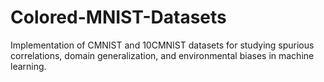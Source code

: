 # Colored-MNIST-Datasets
Implementation of CMNIST and 10CMNIST datasets for studying spurious correlations, domain generalization, and environmental biases in machine learning.
